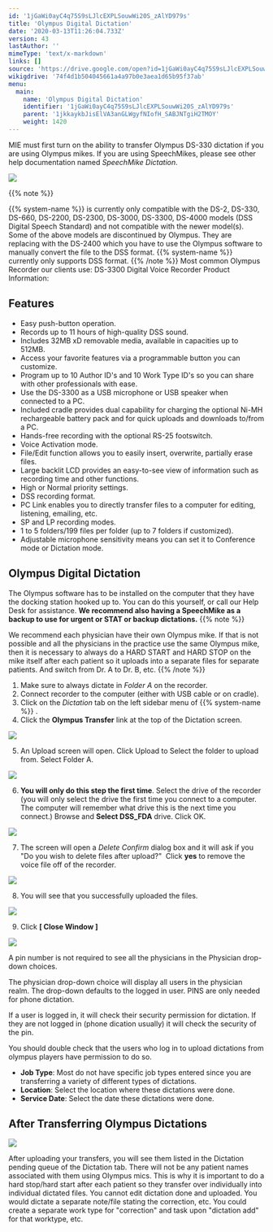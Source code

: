 ```yaml
---
id: '1jGaWi0ayC4q75S9sLJlcEXPLSouwWi20S_zAlYD979s'
title: 'Olympus Digital Dictation'
date: '2020-03-13T11:26:04.733Z'
version: 43
lastAuthor: ''
mimeType: 'text/x-markdown'
links: []
source: 'https://drive.google.com/open?id=1jGaWi0ayC4q75S9sLJlcEXPLSouwWi20S_zAlYD979s'
wikigdrive: '74f4d1b504045661a4a97b0e3aea1d65b95f37ab'
menu:
  main:
    name: 'Olympus Digital Dictation'
    identifier: '1jGaWi0ayC4q75S9sLJlcEXPLSouwWi20S_zAlYD979s'
    parent: '1jkkaykbJisElVA3anGLWgyfNIofH_SABJNTgiH2TMOY'
    weight: 1420
---
```

MIE must first turn on the ability to transfer Olympus DS-330 dictation if you are using Olympus mikes. If you are using SpeechMikes, please see other help documentation named *SpeechMike Dictation*.
  
![](../olympus-digital-dictation.assets/c0b7f69adc7e6743d4e95990b62963c3.png)  

{{% note %}}

{{% system-name %}} is currently only compatible with the DS-2, DS-330, DS-660, DS-2200, DS-2300, DS-3000, DS-3300, DS-4000 models (DSS Digital Speech Standard) and not compatible with the newer model(s).  Some of the above models are discontinued by Olympus. They are replacing with the DS-2400 which you have to use the Olympus software to manually convert the file to the DSS format. {{% system-name %}} currently only supports DSS format.
{{% /note %}}
Most common Olympus Recorder our clients use:
DS-3300 Digital Voice Recorder Product Information:
  
## Features  

* Easy push-button operation.
* Records up to 11 hours of high-quality DSS sound.
* Includes 32MB xD removable media, available in capacities up to 512MB.
* Access your favorite features via a programmable button you can customize.
* Program up to 10 Author ID's and 10 Work Type ID's so you can share with other professionals with ease.
* Use the DS-3300 as a USB microphone or USB speaker when connected to a PC.
* Included cradle provides dual capability for charging the optional Ni-MH rechargeable battery pack and for quick uploads and downloads to/from a PC.
* Hands-free recording with the optional RS-25 footswitch.
* Voice Activation mode.
* File/Edit function allows you to easily insert, overwrite, partially erase files.
* Large backlit LCD provides an easy-to-see view of information such as recording time and other functions.
* High or Normal priority settings.
* DSS recording format.
* PC Link enables you to directly transfer files to a computer for editing, listening, emailing, etc.
* SP and LP recording modes.
* 1 to 5 folders/199 files per folder (up to 7 folders if customized).
* Adjustable microphone sensitivity means you can set it to Conference mode or Dictation mode.
  
## Olympus Digital Dictation  

The Olympus software has to be installed on the computer that they have the docking station hooked up to. You can do this yourself, or call our Help Desk for assistance.
**We recommend also having a SpeechMike as a backup to use for urgent or STAT or backup dictations.**
{{% note %}}

We recommend each physician have their own Olympus mike. If that is not possible and all the physicians in the practice use the same Olympus mike, then it is necessary to always do a HARD START and HARD STOP on the mike itself after each patient so it uploads into a separate files for separate patients. And switch from Dr. A to Dr. B, etc.
{{% /note %}}

1. Make sure to always dictate in <em>Folder A</em> on the recorder.
2. Connect recorder to the computer (either with USB cable or on cradle).
3. Click on the <em>Dictation</em> tab on the left sidebar menu of {{% system-name %}} .
4. Click the <strong>Olympus Transfer</strong> link at the top of the Dictation screen.

  
![](../olympus-digital-dictation.assets/5f2e3842b6d9d33eca3ebd6b5e14d715.png)  


5. An Upload screen will open. Click Upload to Select the folder to upload from. Select Folder A.

  
![](../olympus-digital-dictation.assets/73be7c8f0fe494f9266628bfc0c4a939.png)  


6. <strong>You will only do this step the first time</strong>. Select the drive of the recorder (you will only select the drive the first time you connect to a computer.  The computer will remember what drive this is the next time you connect.) Browse and <strong>Select DSS_FDA</strong> drive. Click OK.

  
![](../olympus-digital-dictation.assets/67b7e0c4f73700c31f2be249ded7fd3f.png)  


7. The screen will open a <em>Delete Confirm</em> dialog box and it will ask if you "Do you wish to delete files after upload?"  Click <strong>yes</strong> to remove the voice file off of the recorder.

  
![](../olympus-digital-dictation.assets/87f2c6c4744ee3157dc4eb9c83ca02fa.png)  


8. You will see that you successfully uploaded the files.

  
![](../olympus-digital-dictation.assets/54a208c778bfad128595835365bdd035.png)  


9. Click <strong>[ Close Window ]</strong>

  
![](../olympus-digital-dictation.assets/358d67b3f22aa98bbe5b3699dde99d52.png)  



A pin number is not required to see all the physicians in the Physician drop-down choices.

The physician drop-down choice will display all users in the physician realm. The drop-down defaults to the logged in user. PINS are only needed for phone dictation.

If a user is logged in, it will check their security permission for dictation. If they are not logged in (phone dication usually) it will check the security of the pin.

You should double check that the users who log in to upload dictations from olympus players have permission to do so.
* <strong>Job Type</strong>: Most do not have specific job types entered since you are transferring a variety of different types of dictations.
* <strong>Location</strong>: Select the location where these dictations were done.
* <strong>Service Date</strong>: Select the date these dictations were done.
  
## After Transferring Olympus Dictations  

  
![](../olympus-digital-dictation.assets/12888676aa4fb5e7c295fa663a19bb97.png)  

After uploading your transfers, you will see them listed in the Dictation pending queue of the Dictation tab.
There will not be any patient names associated with them using Olympus mics. This is why it is important to do a hard stop/hard start after each patient so they transfer over individually into individual dictated files.
You cannot edit dictation done and uploaded. You would dictate a separate note/file stating the correction, etc. You could create a separate work type for "correction" and task upon "dictation add" for that worktype, etc.
